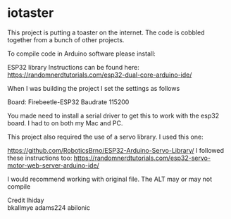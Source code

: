 # iotaster
This project is putting a toaster on the internet.  The code is cobbled together from a bunch of other projects.

To compile code in Arduino software please install:

ESP32 library
Instructions can be found here:
https://randomnerdtutorials.com/esp32-dual-core-arduino-ide/

When I was building the project I set the settings as follows

Board: Firebeetle-ESP32
Baudrate 115200

You made need to install a serial driver to get this to work with the esp32 board.  I had to on both my Mac and PC.

This project also required the use of a servo library.  I used this one:

https://github.com/RoboticsBrno/ESP32-Arduino-Servo-Library/
I followed these instructions too:
https://randomnerdtutorials.com/esp32-servo-motor-web-server-arduino-ide/

I would recommend working with original file.  The ALT may or may not compile

Credit 
 lhiday                                
 bkallmye
 adams224
 abilonic
 